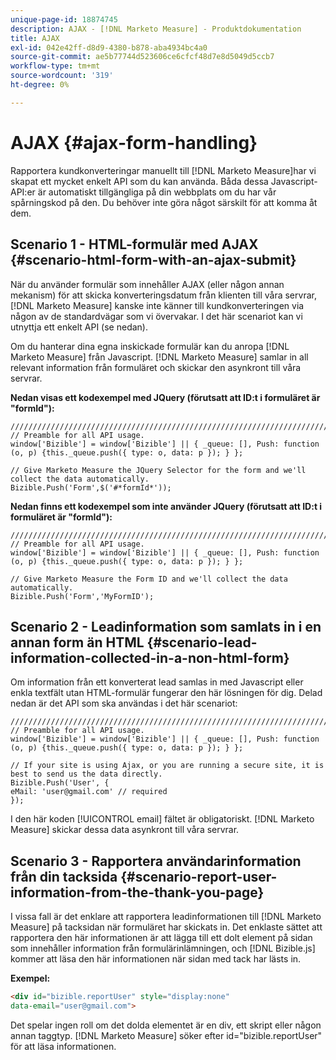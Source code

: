 ```yaml
---
unique-page-id: 18874745
description: AJAX - [!DNL Marketo Measure] - Produktdokumentation
title: AJAX
exl-id: 042e42ff-d8d9-4380-b878-aba4934bc4a0
source-git-commit: ae5b77744d523606ce6cfcf48d7e8d5049d5ccb7
workflow-type: tm+mt
source-wordcount: '319'
ht-degree: 0%

---
```


# AJAX {#ajax-form-handling}

Rapportera kundkonverteringar manuellt till [!DNL Marketo Measure]har vi skapat ett mycket enkelt API som du kan använda. Båda dessa Javascript-API:er är automatiskt tillgängliga på din webbplats om du har vår spårningskod på den. Du behöver inte göra något särskilt för att komma åt dem.

## Scenario 1 - HTML-formulär med AJAX {#scenario-html-form-with-an-ajax-submit}

När du använder formulär som innehåller AJAX (eller någon annan mekanism) för att skicka konverteringsdatum från klienten till våra servrar, [!DNL Marketo Measure] kanske inte känner till kundkonverteringen via någon av de standardvägar som vi övervakar. I det här scenariot kan vi utnyttja ett enkelt API (se nedan).

Om du hanterar dina egna inskickade formulär kan du anropa [!DNL Marketo Measure] från Javascript. [!DNL Marketo Measure] samlar in all relevant information från formuläret och skickar den asynkront till våra servrar.

**Nedan visas ett kodexempel med JQuery (förutsatt att ID:t i formuläret är &quot;formId&quot;):**

```jquery
///////////////////////////////////////////////////////////////////////  
// Preamble for all API usage.  
window['Bizible'] = window['Bizible'] || { _queue: [], Push: function (o, p) {this._queue.push({ type: o, data: p }); } };  
  
// Give Marketo Measure the JQuery Selector for the form and we'll collect the data automatically.  
Bizible.Push('Form',$('#*formId*'));
```

**Nedan finns ett kodexempel som inte använder JQuery (förutsatt att ID:t i formuläret är &quot;formId&quot;):**

```jquery
///////////////////////////////////////////////////////////////////////  
// Preamble for all API usage.  
window['Bizible'] = window['Bizible'] || { _queue: [], Push: function (o, p) {this._queue.push({ type: o, data: p }); } };  
  
// Give Marketo Measure the Form ID and we'll collect the data automatically.
Bizible.Push('Form','MyFormID');
```

## Scenario 2 - Leadinformation som samlats in i en annan form än HTML {#scenario-lead-information-collected-in-a-non-html-form}

Om information från ett konverterat lead samlas in med Javascript eller enkla textfält utan HTML-formulär fungerar den här lösningen för dig. Delad nedan är det API som ska användas i det här scenariot:

```jquery
///////////////////////////////////////////////////////////////////////  
// Preamble for all API usage.  
window['Bizible'] = window['Bizible'] || { _queue: [], Push: function (o, p) {this._queue.push({ type: o, data: p }); } };  
  
// If your site is using Ajax, or you are running a secure site, it is best to send us the data directly.  
Bizible.Push('User', {
eMail: 'user@gmail.com' // required  
});  
```

I den här koden [!UICONTROL email] fältet är obligatoriskt. [!DNL Marketo Measure] skickar dessa data asynkront till våra servrar.

## Scenario 3 - Rapportera användarinformation från din tacksida {#scenario-report-user-information-from-the-thank-you-page}

I vissa fall är det enklare att rapportera leadinformationen till [!DNL Marketo Measure] på tacksidan när formuläret har skickats in. Det enklaste sättet att rapportera den här informationen är att lägga till ett dolt element på sidan som innehåller information från formulärinlämningen, och [!DNL Bizible.js] kommer att läsa den här informationen när sidan med tack har lästs in.

**Exempel:**

```html
<div id="bizible.reportUser" style="display:none"  
data-email="user@gmail.com">  
```

Det spelar ingen roll om det dolda elementet är en div, ett skript eller någon annan taggtyp. [!DNL Marketo Measure] söker efter id=&quot;bizible.reportUser&quot; för att läsa informationen.

